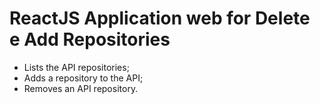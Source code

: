 <h1>ReactJS Application web for Delete e Add Repositories</h1>

* Lists the API repositories;
* Adds a repository to the API;
* Removes an API repository.
